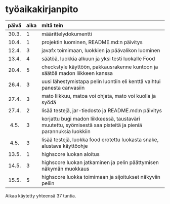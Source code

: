 # työaikakirjanpito

| päivä | aika | mitä tein  |
| :----:|:-----| :-----|
| 30.3. | 1 | määrittelydokumentti |
| 10.4. | 1 | projektin luominen, README.md:n päivitys |
| 12.4. | 3 | javafx toimimaan, luokkien ja päävalikon luominen |
| 13.4. | 4 | säätöä, luokkia alkuun ja yksi testi luokalle Food |
| 20.4. | 5 | checkstyle käyttöön, pakkausrakenne kuntoon ja säätöä madon liikkeen kanssa |
| 26.4. | 3 | uusi lähestymistapa pelin luontiin eli kenttä vaihtui panesta canvasiin |
| 27.4. | 3 | mato liikkuu, matoa voi ohjata, mato voi kuolla ja syödä |
| 27.4. | 2 | lisää testejä, jar-tiedosto ja README.md:n päivitys |
| 4.5. | 3 | korjattu bugi madon liikkeessä, taustaväri muutettu, syömisestä saa pisteitä ja pieniä parannuksia luokkiin |
| 4.5. | 3 | lisää testejä, luokka food erotettu luokasta snake, alustava käyttöohje |
| 13.5. | 1 | highscore luokan aloitus |
| 14.5. | 3 | highscore luokan jatkaminen ja pelin päättymisen näkymän muokkaus |
| 15.5. | 5 | highscore luokka toimimaan ja sijoitukset näkyviin peliin |

Aikaa käytetty yhteensä 37 tuntia.

